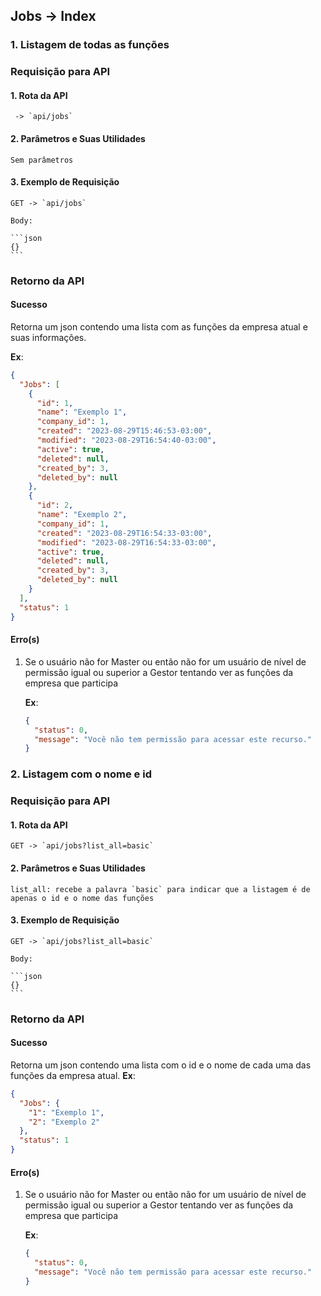 ## Jobs -> Index

### 1. Listagem de todas as funções

### Requisição para API

#### 1. Rota da API

     -> `api/jobs`

#### 2. Parâmetros e Suas Utilidades

    Sem parâmetros

#### 3. Exemplo de Requisição

    GET -> `api/jobs`

    Body:

    ```json
    {}
    ```

### Retorno da API

#### Sucesso

Retorna um json contendo uma lista com as funções da empresa atual e suas informações.

**Ex**:

```json
{
  "Jobs": [
    {
      "id": 1,
      "name": "Exemplo 1",
      "company_id": 1,
      "created": "2023-08-29T15:46:53-03:00",
      "modified": "2023-08-29T16:54:40-03:00",
      "active": true,
      "deleted": null,
      "created_by": 3,
      "deleted_by": null
    },
    {
      "id": 2,
      "name": "Exemplo 2",
      "company_id": 1,
      "created": "2023-08-29T16:54:33-03:00",
      "modified": "2023-08-29T16:54:33-03:00",
      "active": true,
      "deleted": null,
      "created_by": 3,
      "deleted_by": null
    }
  ],
  "status": 1
}
```

#### Erro(s)

1.  Se o usuário não for Master ou então não for um usuário de nível de permissão igual ou superior a Gestor tentando ver as funções da empresa que participa

    **Ex**:

    ```json
    {
      "status": 0,
      "message": "Você não tem permissão para acessar este recurso."
    }
    ```

### 2. Listagem com o nome e id

### Requisição para API

#### 1. Rota da API

    GET -> `api/jobs?list_all=basic`

#### 2. Parâmetros e Suas Utilidades

    list_all: recebe a palavra `basic` para indicar que a listagem é de apenas o id e o nome das funções

#### 3. Exemplo de Requisição

    GET -> `api/jobs?list_all=basic`

    Body:

    ```json
    {}
    ```

### Retorno da API

#### Sucesso

Retorna um json contendo uma lista com o id e o nome de cada uma das funções da empresa atual.
**Ex**:

```json
{
  "Jobs": {
    "1": "Exemplo 1",
    "2": "Exemplo 2"
  },
  "status": 1
}
```

#### Erro(s)

1.  Se o usuário não for Master ou então não for um usuário de nível de permissão igual ou superior a Gestor tentando ver as funções da empresa que participa

    **Ex**:

    ```json
    {
      "status": 0,
      "message": "Você não tem permissão para acessar este recurso."
    }
    ```
